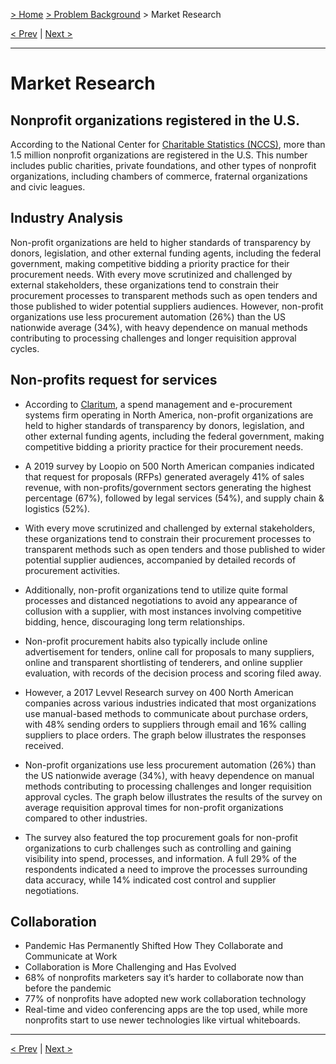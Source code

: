 [> Home](../README.md)  [> Problem Background](README.md) > Market Research

[< Prev](1.6.RAID.md)  |  [Next >](README.md)

---

# Market Research

## Nonprofit organizations registered in the U.S.

According to the National Center for [Charitable Statistics (NCCS)](https://nccs.urban.org/project/nonprofit-sector-brief#overview), more than 1.5 million nonprofit organizations are registered in the U.S. This number includes public charities, private foundations, and other types of nonprofit organizations, including chambers of commerce, fraternal organizations and civic leagues.

## Industry Analysis

Non-profit organizations are held to higher standards of transparency by donors, legislation, and other external funding agents, including the federal government, making competitive bidding a priority practice for their procurement needs. With every move scrutinized and challenged by external stakeholders, these organizations tend to constrain their procurement processes to transparent methods such as open tenders and those published to wider potential suppliers audiences. However, non-profit organizations use less procurement automation (26%) than the US nationwide average (34%), with heavy dependence on manual methods contributing to processing challenges and longer requisition approval cycles.

## Non-profits request for services

* According to [Claritum](https://www.claritum.com/r/article/why-is-not-for-profit-procurement-so-different/), a spend management and e-procurement systems firm operating in North America, non-profit organizations are held to higher standards of transparency by donors, legislation, and other external funding agents, including the federal government, making competitive bidding a priority practice for their procurement needs.
* A 2019 survey by Loopio on 500 North American companies indicated that request for proposals (RFPs) generated averagely 41% of sales revenue, with non-profits/government sectors generating the highest percentage (67%), followed by legal services (54%), and supply chain & logistics (52%).
* With every move scrutinized and challenged by external stakeholders, these organizations tend to constrain their procurement processes to transparent methods such as open tenders and those published to wider potential supplier audiences, accompanied by detailed records of procurement activities.
* Additionally, non-profit organizations tend to utilize quite formal processes and distanced negotiations to avoid any appearance of collusion with a supplier, with most instances involving competitive bidding, hence, discouraging long term relationships.
* Non-profit procurement habits also typically include online advertisement for tenders, online call for proposals to many suppliers, online and transparent shortlisting of tenderers, and online supplier evaluation, with records of the decision process and scoring filed away.
* However, a 2017 Levvel Research survey on 400 North American companies across various industries indicated that most organizations use manual-based methods to communicate about purchase orders, with 48% sending orders to suppliers through email and 16% calling suppliers to place orders. The graph below illustrates the responses received.
* Non-profit organizations use less procurement automation (26%) than the US nationwide average (34%), with heavy dependence on manual methods contributing to processing challenges and longer requisition approval cycles.
The graph below illustrates the results of the survey on average requisition approval times for non-profit organizations compared to other industries.

* The survey also featured the top procurement goals for non-profit organizations to curb challenges such as controlling and gaining visibility into spend, processes, and information. A full 29% of the respondents indicated a need to improve the processes surrounding data accuracy, while 14% indicated cost control and supplier negotiations.

## Collaboration

* Pandemic Has Permanently Shifted How They Collaborate and Communicate at Work
* Collaboration is More Challenging and Has Evolved
* 68% of nonprofits marketers say it’s harder to collaborate now than before the pandemic
* 77% of nonprofits have adopted new work collaboration technology
* Real-time and video conferencing apps are the top used, while more nonprofits start to use newer technologies like virtual whiteboards.


---

[< Prev](1.6.RAID.md)  |  [Next >](README.md)
